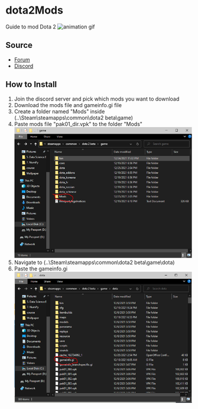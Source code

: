 # dota2Mods
Guide to mod Dota 2
![animation gif](animation.gif)

## Source
* [Forum](https://dota2shadymod.forumcommunity.net/)
* [Discord](https://discord.gg/ETPQ7rY)

## How to Install
1. Join the discord server and pick which mods you want to download
2. Download the mods file and gameinfo.gi file
4. Create a folder named "Mods" inside (..\Steam\steamapps\common\dota2 beta\game\)
5. Paste mods file "pak01_dir.vpk" to the folder "Mods"
![mods picture](mods.PNG)
6. Navigate to (..\Steam\steamapps\common\dota2 beta\game\dota\) 
7. Paste the gameinfo.gi
![gameinfo picture](gameinfo.PNG)




